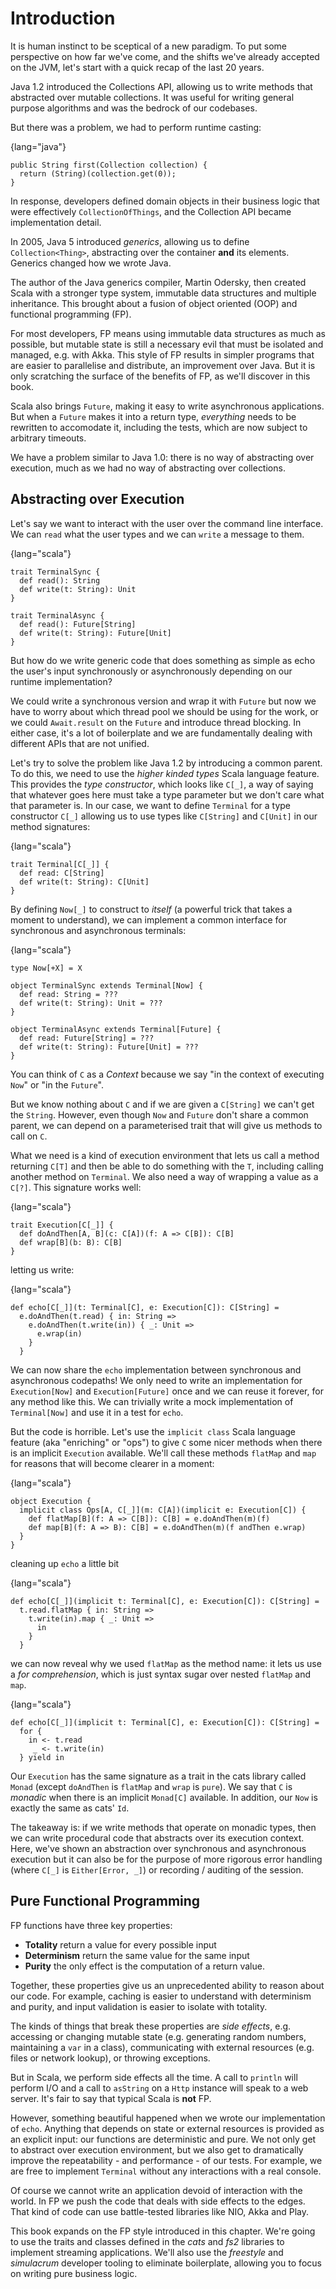 

# Introduction

It is human instinct to be sceptical of a new paradigm. To put some
perspective on how far we've come, and the shifts we've already
accepted on the JVM, let's start with a quick recap of the last 20
years.

Java 1.2 introduced the Collections API, allowing us to write methods
that abstracted over mutable collections. It was useful for writing
general purpose algorithms and was the bedrock of our codebases.

But there was a problem, we had to perform runtime casting:

{lang="java"}
~~~~~~~~
public String first(Collection collection) {
  return (String)(collection.get(0));
}
~~~~~~~~

In response, developers defined domain objects in their business logic
that were effectively `CollectionOfThings`, and the Collection API
became implementation detail.

In 2005, Java 5 introduced *generics*, allowing us to define
`Collection<Thing>`, abstracting over the container **and** its
elements. Generics changed how we wrote Java.

The author of the Java generics compiler, Martin Odersky, then created
Scala with a stronger type system, immutable data structures and
multiple inheritance. This brought about a fusion of object oriented
(OOP) and functional programming (FP).

For most developers, FP means using immutable data structures as much
as possible, but mutable state is still a necessary evil that must be
isolated and managed, e.g. with Akka. This style of FP results in
simpler programs that are easier to parallelise and distribute, an
improvement over Java. But it is only scratching the surface of the
benefits of FP, as we'll discover in this book.

Scala also brings `Future`, making it easy to write asynchronous
applications. But when a `Future` makes it into a return type,
*everything* needs to be rewritten to accomodate it, including the
tests, which are now subject to arbitrary timeouts.

We have a problem similar to Java 1.0: there is no way of abstracting
over execution, much as we had no way of abstracting over collections.

## Abstracting over Execution

Let's say we want to interact with the user over the command line
interface. We can `read` what the user types and we can `write` a
message to them.

{lang="scala"}
~~~~~~~~
trait TerminalSync {
  def read(): String
  def write(t: String): Unit
}

trait TerminalAsync {
  def read(): Future[String]
  def write(t: String): Future[Unit]
}
~~~~~~~~

But how do we write generic code that does something as simple as echo
the user's input synchronously or asynchronously depending on our
runtime implementation?

We could write a synchronous version and wrap it with `Future` but now
we have to worry about which thread pool we should be using for the
work, or we could `Await.result` on the `Future` and introduce thread
blocking. In either case, it's a lot of boilerplate and we are
fundamentally dealing with different APIs that are not unified.

Let's try to solve the problem like Java 1.2 by introducing a common
parent. To do this, we need to use the *higher kinded types* Scala
language feature. This provides the *type constructor*, which looks
like `C[_]`, a way of saying that whatever goes here must take a type
parameter but we don't care what that parameter is. In our case, we
want to define `Terminal` for a type constructor `C[_]` allowing us to
use types like `C[String]` and `C[Unit]` in our method signatures:

{lang="scala"}
~~~~~~~~
trait Terminal[C[_]] {
  def read: C[String]
  def write(t: String): C[Unit]
}
~~~~~~~~

By defining `Now[_]` to construct to *itself* (a powerful trick that
takes a moment to understand), we can implement a common interface for
synchronous and asynchronous terminals:

{lang="scala"}
~~~~~~~~
type Now[+X] = X

object TerminalSync extends Terminal[Now] {
  def read: String = ???
  def write(t: String): Unit = ???
}

object TerminalAsync extends Terminal[Future] {
  def read: Future[String] = ???
  def write(t: String): Future[Unit] = ???
}
~~~~~~~~

You can think of `C` as a *Context* because we say "in the context of
executing `Now`" or "in the `Future`".

But we know nothing about `C` and if we are given a `C[String]` we
can't get the `String`. However, even though `Now` and `Future` don't
share a common parent, we can depend on a parameterised trait that
will give us methods to call on `C`.

What we need is a kind of execution environment that lets us call a
method returning `C[T]` and then be able to do something with the `T`,
including calling another method on `Terminal`. We also need a way of
wrapping a value as a `C[?]`. This signature works well:

{lang="scala"}
~~~~~~~~
trait Execution[C[_]] {
  def doAndThen[A, B](c: C[A])(f: A => C[B]): C[B]
  def wrap[B](b: B): C[B]
}
~~~~~~~~

letting us write:

{lang="scala"}
~~~~~~~~
def echo[C[_]](t: Terminal[C], e: Execution[C]): C[String] =
  e.doAndThen(t.read) { in: String =>
    e.doAndThen(t.write(in)) { _: Unit =>
      e.wrap(in)
    }
  }
~~~~~~~~

We can now share the `echo` implementation between synchronous and
asynchronous codepaths! We only need to write an implementation for
`Execution[Now]` and `Execution[Future]` once and we can reuse it
forever, for any method like this. We can trivially write a mock
implementation of `Terminal[Now]` and use it in a test for `echo`.

But the code is horrible. Let's use the `implicit class` Scala
language feature (aka "enriching" or "ops") to give `C` some nicer
methods when there is an implicit `Execution` available. We'll call
these methods `flatMap` and `map` for reasons that will become clearer
in a moment:

{lang="scala"}
~~~~~~~~
object Execution {
  implicit class Ops[A, C[_]](m: C[A])(implicit e: Execution[C]) {
    def flatMap[B](f: A => C[B]): C[B] = e.doAndThen(m)(f)
    def map[B](f: A => B): C[B] = e.doAndThen(m)(f andThen e.wrap)
  }
}
~~~~~~~~

cleaning up `echo` a little bit

{lang="scala"}
~~~~~~~~
def echo[C[_]](implicit t: Terminal[C], e: Execution[C]): C[String] =
  t.read.flatMap { in: String =>
    t.write(in).map { _: Unit =>
      in
    }
  }
~~~~~~~~

we can now reveal why we used `flatMap` as the method name: it lets us
use a *for comprehension*, which is just syntax sugar over nested
`flatMap` and `map`.

{lang="scala"}
~~~~~~~~
def echo[C[_]](implicit t: Terminal[C], e: Execution[C]): C[String] =
  for {
    in <- t.read
     _ <- t.write(in)
  } yield in
~~~~~~~~

Our `Execution` has the same signature as a trait in the cats library
called `Monad` (except `doAndThen` is `flatMap` and `wrap` is `pure`).
We say that `C` is *monadic* when there is an implicit `Monad[C]`
available. In addition, our `Now` is exactly the same as cats' `Id`.

The takeaway is: if we write methods that operate on monadic types,
then we can write procedural code that abstracts over its execution
context. Here, we've shown an abstraction over synchronous and
asynchronous execution but it can also be for the purpose of more
rigorous error handling (where `C[_]` is `Either[Error, _]`) or
recording / auditing of the session.

## Pure Functional Programming

FP functions have three key properties:

-   **Totality** return a value for every possible input
-   **Determinism** return the same value for the same input
-   **Purity** the only effect is the computation of a return value.

Together, these properties give us an unprecedented ability to reason
about our code. For example, caching is easier to understand with
determinism and purity, and input validation is easier to isolate with
totality.

The kinds of things that break these properties are *side effects*,
e.g. accessing or changing mutable state (e.g. generating random
numbers, maintaining a `var` in a class), communicating with external
resources (e.g. files or network lookup), or throwing exceptions.

But in Scala, we perform side effects all the time. A call to
`println` will perform I/O and a call to `asString` on a `Http`
instance will speak to a web server. It's fair to say that typical
Scala is **not** FP.

However, something beautiful happened when we wrote our implementation
of `echo`. Anything that depends on state or external resources is
provided as an explicit input: our functions are deterministic and
pure. We not only get to abstract over execution environment, but we
also get to dramatically improve the repeatability - and performance -
of our tests. For example, we are free to implement `Terminal` without
any interactions with a real console.

Of course we cannot write an application devoid of interaction with
the world. In FP we push the code that deals with side effects to the
edges. That kind of code can use battle-tested libraries like NIO,
Akka and Play.

This book expands on the FP style introduced in this chapter. We're
going to use the traits and classes defined in the *cats* and *fs2*
libraries to implement streaming applications. We'll also use the
*freestyle* and *simulacrum* developer tooling to eliminate
boilerplate, allowing you to focus on writing pure business logic.


